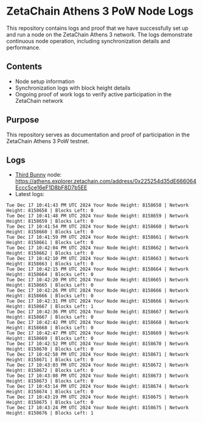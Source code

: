 # ZetaChain Athens 3 PoW Node Logs
This repository contains logs and proof that we have successfully set up and run a node on the ZetaChain Athens 3 network. The logs demonstrate continuous node operation, including synchronization details and performance.

## Contents
- Node setup information
- Synchronization logs with block height details
- Ongoing proof of work logs to verify active participation in the ZetaChain network

## Purpose
This repository serves as documentation and proof of participation in the ZetaChain Athens 3 PoW testnet.

## Logs

- [Third Bunny](https://thirdbunny.xyz/) node: https://athens.explorer.zetachain.com/address/0x225254d35dE666064Eccc5ce16eF1D8bF8D7b5EE
- Latest logs:
```
Tue Dec 17 10:41:43 PM UTC 2024 Your Node Height: 8158658 | Network Height: 8158658 | Blocks Left: 0
Tue Dec 17 10:41:48 PM UTC 2024 Your Node Height: 8158659 | Network Height: 8158659 | Blocks Left: 0
Tue Dec 17 10:41:54 PM UTC 2024 Your Node Height: 8158660 | Network Height: 8158660 | Blocks Left: 0
Tue Dec 17 10:41:59 PM UTC 2024 Your Node Height: 8158661 | Network Height: 8158661 | Blocks Left: 0
Tue Dec 17 10:42:04 PM UTC 2024 Your Node Height: 8158662 | Network Height: 8158662 | Blocks Left: 0
Tue Dec 17 10:42:10 PM UTC 2024 Your Node Height: 8158663 | Network Height: 8158663 | Blocks Left: 0
Tue Dec 17 10:42:15 PM UTC 2024 Your Node Height: 8158664 | Network Height: 8158664 | Blocks Left: 0
Tue Dec 17 10:42:20 PM UTC 2024 Your Node Height: 8158665 | Network Height: 8158665 | Blocks Left: 0
Tue Dec 17 10:42:26 PM UTC 2024 Your Node Height: 8158666 | Network Height: 8158666 | Blocks Left: 0
Tue Dec 17 10:42:31 PM UTC 2024 Your Node Height: 8158666 | Network Height: 8158667 | Blocks Left: 1
Tue Dec 17 10:42:36 PM UTC 2024 Your Node Height: 8158667 | Network Height: 8158667 | Blocks Left: 0
Tue Dec 17 10:42:42 PM UTC 2024 Your Node Height: 8158668 | Network Height: 8158668 | Blocks Left: 0
Tue Dec 17 10:42:47 PM UTC 2024 Your Node Height: 8158669 | Network Height: 8158669 | Blocks Left: 0
Tue Dec 17 10:42:52 PM UTC 2024 Your Node Height: 8158670 | Network Height: 8158670 | Blocks Left: 0
Tue Dec 17 10:42:58 PM UTC 2024 Your Node Height: 8158671 | Network Height: 8158671 | Blocks Left: 0
Tue Dec 17 10:43:03 PM UTC 2024 Your Node Height: 8158672 | Network Height: 8158672 | Blocks Left: 0
Tue Dec 17 10:43:08 PM UTC 2024 Your Node Height: 8158673 | Network Height: 8158673 | Blocks Left: 0
Tue Dec 17 10:43:14 PM UTC 2024 Your Node Height: 8158674 | Network Height: 8158674 | Blocks Left: 0
Tue Dec 17 10:43:19 PM UTC 2024 Your Node Height: 8158675 | Network Height: 8158675 | Blocks Left: 0
Tue Dec 17 10:43:24 PM UTC 2024 Your Node Height: 8158675 | Network Height: 8158676 | Blocks Left: 1
```
